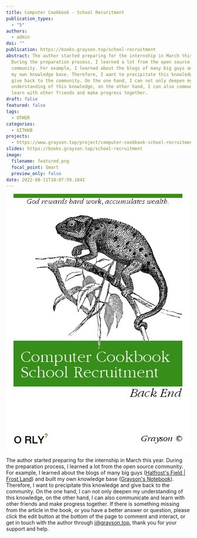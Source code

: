 ```yaml
---
title: Computer Cookbook - School Recuritment
publication_types:
  - "5"
authors:
  - admin
doi: ""
publication: https://books.grayson.top/school-recruitment
abstract: The author started preparing for the internship in March this year.
  During the preparation process, I learned a lot from the open source
  community. For example, I learned about the blogs of many big guys and built
  my own knowledge base. Therefore, I want to precipitate this knowledge and
  give back to the community. On the one hand, I can not only deepen my
  understanding of this knowledge, on the other hand, I can also communicate and
  learn with other friends and make progress together.
draft: false
featured: false
tags:
  - OTHER
categories:
  - GITHUB
projects:
  - https://www.grayson.top/project/computer-cookbook-school-recruitment
slides: https://books.grayson.top/school-recruitment
image:
  filename: featured.png
  focal_point: Smart
  preview_only: false
date: 2022-08-11T10:07:59.184Z
---
```

![](featured.png)

The author started preparing for the internship in March this year. During the preparation process, I learned a lot from the open source community. For example, I learned about the blogs of many big guys ([Halfrost's Field | Frost Land](https://halfrost.com)) and built my own knowledge base ([Grayson's Notebook](https://notebook.grayson.top)). Therefore, I want to precipitate this knowledge and give back to the community. On the one hand, I can not only deepen my understanding of this knowledge, on the other hand, I can also communicate and learn with other friends and make progress together.
If there is something missing from the article in the book, or you have a better answer or question, please click the edit button at the bottom of the page to comment and interact, or get in touch with the author through i@grayson.top, thank you for your support and help.